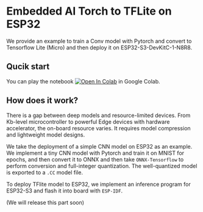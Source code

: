 Embedded AI Torch to TFLite on ESP32
===

We provide an example to train a Conv model with Pytorch 
and convert to Tensorflow Lite (Micro) and then deploy it
on ESP32-S3-DevKitC-1-N8R8.

## Qucik start
You can play the notebook 
[![Open In Colab](https://colab.research.google.com/assets/colab-badge.svg)](https://colab.research.google.com/github/nanguoyu/Embedded-AI-Torch-to-TFLite-on-ESP32/blob/master/ESP32_CNN_MNIST_Torch2TFlite.ipynb)
in Google Colab.

## How does it work?

There is a gap between deep models and resource-limited devices.
From Kb-level microcontroller to powerful Edge devices 
with hardware accelerator, the on-board resource varies.
It requires model compression and lightweight model 
designs.

We take the deployment of a simple CNN model on ESP32
as an example. We implement a tiny CNN model with Pytorch
and train it on MNIST for epochs, and then convert it to 
ONNX and then take `ONNX-Tensorflow` to perform conversion 
and full-integer quantization. The well-quantized model 
is exported to a `.CC` model file.

To deploy TFlite model to ESP32, we implement an inference 
program for ESP32-S3 and flash it into board with 
`ESP-IDF`. 

(We will release this part soon)

